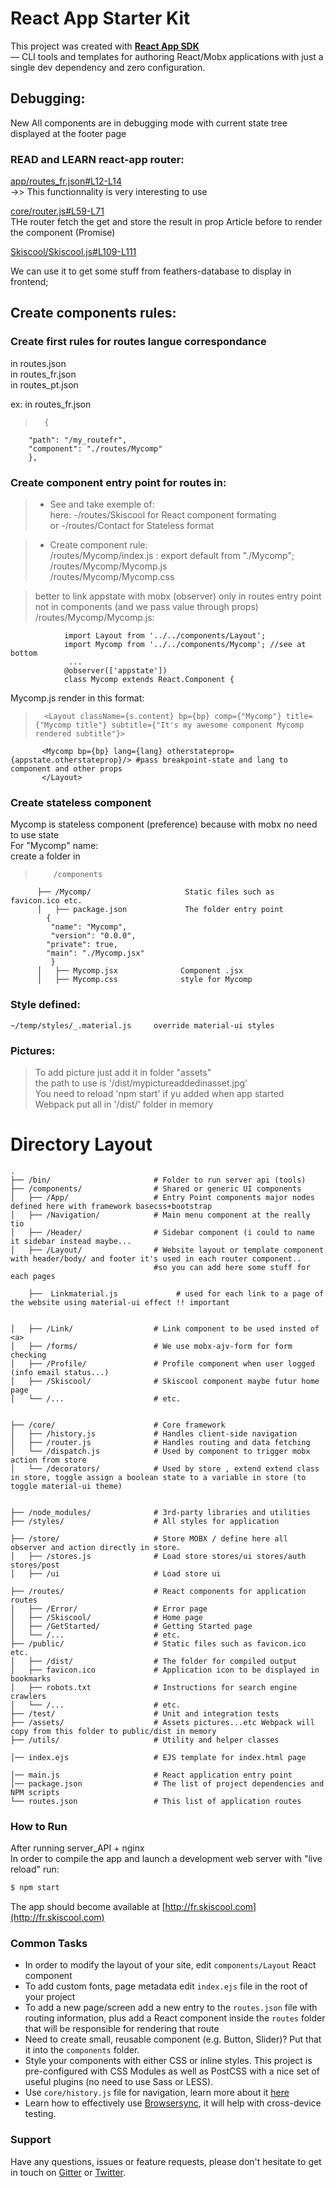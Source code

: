 # React App Starter Kit

This project was created with **[React App SDK](https://github.com/kriasoft/react-app)**  
— CLI tools and templates for authoring React/Mobx applications with just a single dev dependency and
zero configuration.

## Debugging: 
New All components are in debugging mode with current state tree displayed at the footer page


### READ and LEARN react-app router:
[app/routes_fr.json#L12-L14](https://github.com/simonjoom/react-app-ssr/blob/master/templates/app/routes_fr.json#L12-L14)  
->> This functionnality is very interesting to use  

[core/router.js#L59-L71](https://github.com/simonjoom/react-app-ssr/blob/master/templates/app/core/router.js#L59-L71)  
THe router fetch the get and store the result in prop Article before to render the component (Promise)  

[Skiscool/Skiscool.js#L109-L111](https://github.com/simonjoom/react-app-ssr/blob/master/templates/app/routes/Skiscool/Skiscool.js#L109-L111)   

We can use it to get some stuff from feathers-database to display in frontend;



## Create components rules: 
### Create first rules for routes langue correspondance
in routes.json  
in routes_fr.json  
in routes_pt.json  

ex: in routes_fr.json  
>       {
        "path": "/my_routefr",
        "component": "./routes/Mycomp"
        },

### Create component entry point for routes in:

>* See and take exemple of:   
    here: -/routes/Skiscool for React component formating  
    or -/routes/Contact  for Stateless format
    
>* Create component rule:  
        /routes/Mycomp/index.js : export default from "./Mycomp";  
        /routes/Mycomp/Mycomp.js  
        /routes/Mycomp/Mycomp.css

> better to link appstate with mobx (observer) only in routes entry point not in components (and we pass value through props)  
> /routes/Mycomp/Mycomp.js:                  
                
                import Layout from '../../components/Layout';  
                import Mycomp from '../../components/Mycomp'; //see at bottom   
                 ...  
                @observer(['appstate'])  
                class Mycomp extends React.Component {  
                
 Mycomp.js render in this format:    

>       <Layout className={s.content} bp={bp} comp={"Mycomp"} title={"Mycomp title"} subtitle={"It's my awesome component Mycomp rendered subtitle"}>
           <Mycomp bp={bp} lang={lang} otherstateprop={appstate.otherstateprop}/> #pass breakpoint-state and lang to component and other props
           </Layout>

### Create stateless component
Mycomp is stateless component (preference) because with mobx no need to use state   
For "Mycomp" name:  
create a folder in   
>         /components  
          ├── /Mycomp/                     Static files such as favicon.ico etc.
          │   ├── package.json             The folder entry point 
            {
             "name": "Mycomp",
             "version": "0.0.0",
            "private": true,
            "main": "./Mycomp.jsx"
             }
          │   ├── Mycomp.jsx              Component .jsx 
          │   ├── Mycomp.css              style for Mycomp
 
### Style defined:
    ~/temp/styles/_.material.js     override material-ui styles
    
### Pictures: 
>To add picture just add it in folder "assets"  
the path to use is '/dist/mypictureaddedinasset.jpg'  
You need to reload 'npm start' if yu added when app started  
Webpack put all in '/dist/' folder in memory


# Directory Layout

```shell
.
├── /bin/                       # Folder to run server api (tools)
├── /components/                # Shared or generic UI components 
│   ├── /App/                   # Entry Point components major nodes defined here with framework basecss+bootstrap
│   ├── /Navigation/            # Main menu component at the really tio
│   ├── /Header/                # Sidebar component (i could to name it sidebar instead maybe...
│   ├── /Layout/                # Website layout or template component with header/body/ and footer it's used in each router component.. 
                                #so you can add here some stuff for each pages  
                                
    ├──  Linkmaterial.js             # used for each link to a page of the website using material-ui effect !! important
    
    
│   ├── /Link/                  # Link component to be used insted of <a>
│   ├── /forms/                 # We use mobx-ajv-form for form checking
│   ├── /Profile/               # Profile component when user logged (info email status...)
│   ├── /Skiscool/              # Skiscool component maybe futur home page
│   └── /...                    # etc.


├── /core/                      # Core framework
│   ├── /history.js             # Handles client-side navigation
│   ├── /router.js              # Handles routing and data fetching
│   └── /dispatch.js            # Used by component to trigger mobx action from store
│   └── /decorators/            # Used by store , extend extend class in store, toggle assign a boolean state to a variable in store (to toggle material-ui theme)


├── /node_modules/              # 3rd-party libraries and utilities
├── /styles/                    # All styles for application

├── /store/                     # Store MOBX / define here all observer and action directly in store.
│   ├── /stores.js              # Load store stores/ui stores/auth stores/post
│   ├── /ui                     # Load store ui 

├── /routes/                    # React components for application routes
│   ├── /Error/                 # Error page
│   ├── /Skiscool/              # Home page
│   ├── /GetStarted/            # Getting Started page
│   └── /...                    # etc.
├── /public/                    # Static files such as favicon.ico etc.
│   ├── /dist/                  # The folder for compiled output
│   ├── favicon.ico             # Application icon to be displayed in bookmarks
│   ├── robots.txt              # Instructions for search engine crawlers
│   └── /...                    # etc.
├── /test/                      # Unit and integration tests
├── /assets/                    # Assets pictures...etc Webpack will copy from this folder to public/dist in memory
├── /utils/                     # Utility and helper classes

│── index.ejs                   # EJS template for index.html page

│── main.js                     # React application entry point
│── package.json                # The list of project dependencies and NPM scripts
└── routes.json                 # This list of application routes
```


### How to Run
After running server_API + nginx  
In order to compile the app and launch a development web server with "live reload" run:

```sh
$ npm start
```

The app should become available at [http://fr.skiscool.com](http://fr.skiscool.com)

### Common Tasks

- In order to modify the layout of your site, edit `components/Layout` React component
- To add custom fonts, page metadata edit `index.ejs` file in the root of your project
- To add a new page/screen add a new entry to the `routes.json` file with routing information, plus
  add a React component inside the `routes` folder that will be responsible for rendering that route
- Need to create small, reusable component (e.g. Button, Slider)? Put that it into the `components`
  folder.
- Style your components with either CSS or inline styles. This project is pre-configured with CSS
  Modules as well as PostCSS with a nice set of useful plugins (no need to use Sass or LESS).
- Use `core/history.js` file for navigation, learn more about it [here](https://github.com/ReactTraining/history/tree/master/docs)
- Learn how to effectively use [Browsersync](https://browsersync.io/), it will help with
  cross-device testing.


### Support

Have any questions, issues or feature requests, please don't hesitate to get in touch on
[Gitter](https://gitter.im/kriasoft/react-app) or [Twitter](https://twitter.com/ReactSDK).
